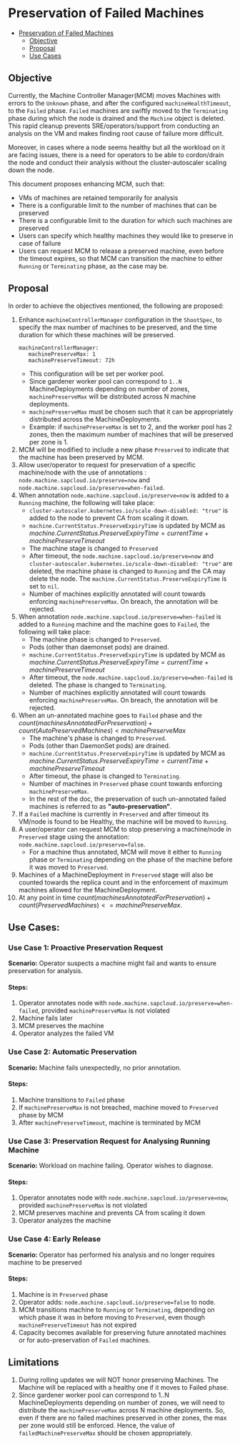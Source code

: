 # Preservation of Failed Machines

<!-- TOC -->

- [Preservation of Failed Machines](#preservation-of-failed-machines)
    - [Objective](#objective)
    - [Proposal](#proposal)
    - [Use Cases](#use-cases)

<!-- /TOC -->

## Objective

Currently, the Machine Controller Manager(MCM) moves Machines with errors to the `Unknown` phase, and after the configured `machineHealthTimeout`, to the `Failed` phase.
`Failed` machines are swiftly moved to the `Terminating` phase during which the node is drained and the `Machine` object is deleted. This rapid cleanup prevents SRE/operators/support from conducting an analysis on the VM and makes finding root cause of failure more difficult.

Moreover, in cases where a node seems healthy but all the workload on it are facing issues, there is a need for operators to be able to cordon/drain the node and conduct their analysis without the cluster-autoscaler scaling down the node.

This document proposes enhancing MCM, such that:
* VMs of machines are retained temporarily for analysis
* There is a configurable limit to the number of machines that can be preserved
* There is a configurable limit to the duration for which such machines are preserved
* Users can specify which healthy machines they would like to preserve in case of failure 
* Users can request MCM to release a preserved machine, even before the timeout expires, so that MCM can transition the machine to either `Running` or `Terminating` phase, as the case may be.

## Proposal

In order to achieve the objectives mentioned, the following are proposed:
1. Enhance `machineControllerManager` configuration in the `ShootSpec`, to specify the max number of machines to be preserved,
and the time duration for which these machines will be preserved.
    ```
    machineControllerManager:
       machinePreserveMax: 1
       machinePreserveTimeout: 72h
    ```
    * This configuration will be set per worker pool.
    * Since gardener worker pool can correspond to `1..N` MachineDeployments depending on number of zones, `machinePreserveMax` will be distributed across N machine deployments.
    * `machinePreserveMax` must be chosen such that it can be appropriately distributed across the MachineDeployments.
    * Example: if `machinePreserveMax` is set to 2, and the worker pool has 2 zones, then the maximum number of machines that will be preserved per zone is 1.
2. MCM will be modified to include a new phase `Preserved` to indicate that the machine has been preserved by MCM.
3. Allow user/operator to request for preservation of a specific machine/node with the use of annotations : `node.machine.sapcloud.io/preserve=now` and `node.machine.sapcloud.io/preserve=when-failed`.
4. When annotation `node.machine.sapcloud.io/preserve=now` is added to a `Running` machine, the following will take place:
   - `cluster-autoscaler.kubernetes.io/scale-down-disabled: "true"` is added to the node to prevent CA from scaling it down.
   - `machine.CurrentStatus.PreserveExpiryTime` is updated by MCM as $machine.CurrentStatus.PreserveExpiryTime = currentTime+machinePreserveTimeout$
   - The machine stage is changed to `Preserved`
   - After timeout, the `node.machine.sapcloud.io/preserve=now` and `cluster-autoscaler.kubernetes.io/scale-down-disabled: "true"` are deleted, the machine phase is changed to `Running` and the CA may delete the node. The `machine.CurrentStatus.PreserveExpiryTime` is set to `nil`.
   - Number of machines explicitly annotated will count towards enforcing `machinePreserveMax`. On breach, the annotation will be rejected.
5. When annotation `node.machine.sapcloud.io/preserve=when-failed` is added to a `Running` machine and the machine goes to `Failed`, the following will take place:
   - The machine phase is changed to `Preserved`.
   - Pods (other than daemonset pods) are drained.
   - `machine.CurrentStatus.PreserveExpiryTime` is updated by MCM as $machine.CurrentStatus.PreserveExpiryTime = currentTime+machinePreserveTimeout$
   - After timeout, the `node.machine.sapcloud.io/preserve=when-failed` is deleted. The phase is changed to `Terminating`.
   - Number of machines explicitly annotated will count towards enforcing `machinePreserveMax`. On breach, the annotation will be rejected.
6. When an un-annotated machine goes to `Failed` phase and the $count(machinesAnnotatedForPreservation)+count(AutoPreservedMachines)<machinePreserveMax$
   - The machine's phase is changed to `Preserved`.
   - Pods (other than DaemonSet pods) are drained.
   - `machine.CurrentStatus.PreserveExpiryTime` is updated by MCM as $machine.CurrentStatus.PreserveExpiryTime = currentTime+machinePreserveTimeout$
   - After timeout, the phase is changed to `Terminating`.
   - Number of machines in `Preserved` phase count towards enforcing `machinePreserveMax`.
   - In the rest of the doc, the preservation of such un-annotated failed machines is referred to as **"auto-preservation"**.
7. If a `Failed` machine is currently in `Preserved` and after timeout its VM/node is found to be Healthy, the machine will be moved to `Running`.
8. A user/operator can request MCM to stop preserving a machine/node in `Preserved` stage using the annotation: `node.machine.sapcloud.io/preserve=false`. 
   * For a machine thus annotated, MCM will move it either to `Running` phase or `Terminating` depending on the phase of the machine before it was moved to `Preserved`.
9. Machines of a MachineDeployment in `Preserved` stage will also be counted towards the replica count and in the enforcement of maximum machines allowed for the MachineDeployment.
10. At any point in time $count(machinesAnnotatedForPreservation)+count(PreservedMachines)<=machinePreserveMax$. 

## Use Cases:

### Use Case 1: Proactive Preservation Request
**Scenario:** Operator suspects a machine might fail and wants to ensure preservation for analysis.
#### Steps:
1. Operator annotates node with `node.machine.sapcloud.io/preserve=when-failed`, provided `machinePreserveMax` is not violated
2. Machine fails later
3. MCM preserves the machine
4. Operator analyzes the failed VM

### Use Case 2: Automatic Preservation
**Scenario:** Machine fails unexpectedly, no prior annotation.
#### Steps:
1. Machine transitions to `Failed` phase
2. If `machinePreserveMax` is not breached, machine moved to `Preserved` phase by MCM
3. After `machinePreserveTimeout`, machine is terminated by MCM

### Use Case 3: Preservation Request for Analysing Running Machine
**Scenario:** Workload on machine failing. Operator wishes to diagnose.
#### Steps:
1. Operator annotates node with `node.machine.sapcloud.io/preserve=now`, provided `machinePreserveMax` is not violated
2. MCM preserves machine and prevents CA from scaling it down
3. Operator analyzes the machine

### Use Case 4: Early Release
**Scenario:** Operator has performed his analysis and no longer requires machine to be preserved
#### Steps:
1. Machine is in `Preserved` phase
2. Operator adds: `node.machine.sapcloud.io/preserve=false` to node.
3. MCM transitions machine to `Running` or `Terminating`, depending on which phase it was in before moving to `Preserved`, even though `machinePreserveTimeout` has not expired
4. Capacity becomes available for preserving future annotated machines or for auto-preservation of `Failed` machines.


## Limitations

1. During rolling updates we will NOT honor preserving Machines. The Machine will be replaced with a healthy one if it moves to Failed phase.
2. Since gardener worker pool can correspond to 1..N MachineDeployments depending on number of zones, we will need to distribute the `machinePreserveMax` across N machine deployments.
So, even if there are no failed machines preserved in other zones, the max per zone would still be enforced. Hence, the value of `failedMachinePreserveMax` should be chosen appropriately. 
